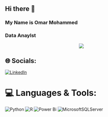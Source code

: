 ## Hi there 👋 
### My Name is Omar Mohammed
### Data Anaylst



<div id="header" align="center">
  <img src="https://media4.giphy.com/media/v1.Y2lkPTc5MGI3NjExbDc5bGJ5cnd2NGo4OWRlYzM2d3hwcmY0ZDdra3Y2ejVqMXBhaXdqZCZlcD12MV9pbnRlcm5hbF9naWZfYnlfaWQmY3Q9Zw/l46Cy1rHbQ92uuLXa/giphy.gif"/>
</div>

## 🌐 Socials:
[![LinkedIn](https://img.shields.io/badge/LinkedIn-%230077B5.svg?logo=linkedin&logoColor=white)](https://www.linkedin.com/in/omar-mohammed-141800296/) 

# 💻 Languages & Tools:
![Python](https://img.shields.io/badge/python-3670A0?style=for-the-badge&logo=python&logoColor=ffdd54) ![R](https://img.shields.io/badge/r-%23276DC3.svg?style=for-the-badge&logo=r&logoColor=white) ![Power Bi](https://img.shields.io/badge/power_bi-F2C811?style=for-the-badge&logo=powerbi&logoColor=black) ![MicrosoftSQLServer](https://img.shields.io/badge/Microsoft%20SQL%20Server-CC2927?style=for-the-badge&logo=microsoft%20sql%20server&logoColor=white)


<!-- Proudly created with GPRM ( https://gprm.itsvg.in ) -->
